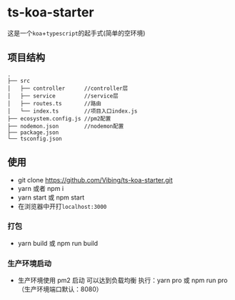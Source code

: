 # ts-koa-starter

这是一个`koa`+`typescript`的起手式(简单的空环境)

## 项目结构

```
.
├── src
│   ├── controller      //controller层
│   ├── service         //service层
│   ├── routes.ts       //路由
│   └── index.ts        //项目入口index.js
├── ecosystem.config.js //pm2配置
├── nodemon.json        //nodemon配置
├── package.json
└── tsconfig.json
```

## 使用

- git clone https://github.com/Vibing/ts-koa-starter.git
- yarn 或者 npm i
- yarn start 或 npm start
- 在浏览器中开打`localhost:3000`

### 打包

- yarn build 或 npm run build

### 生产环境启动

- 生产环境使用 pm2 启动 可以达到负载均衡 执行：yarn pro 或 npm run pro （生产环境端口默认：8080）
